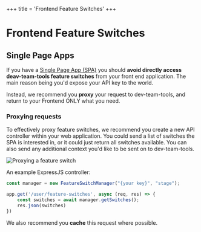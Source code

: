 +++
title = 'Frontend Feature Switches'
+++
# Frontend Feature Switches
## Single Page Apps

If you have a [Single Page App (SPA)](https://en.wikipedia.org/wiki/Single-page_application) you should **avoid directly access deav-team-tools feature switches** from your front end application. The main reason being you'd expose your API key to the world.

Instead, we recommend you **proxy** your request to dev-team-tools, and return to your Frontend ONLY what you need.

### Proxying requests
To effectively proxy feature switches, we recommend you create a new API controller within your web application.
You could send a list of switches the SPA is interested in, or it could just return all switches available.
You can also send any additional context you'd like to be sent on to dev-team-tools.

![Proxying a feature switch](/proxying-feature-switches.png)

An example ExpressJS controller:
```JavaScript
const manager = new FeatureSwitchManager("{your key}", "stage");

app.get('/user/feature-switches', async (req, res) => {
    const switches = await manager.getSwitches();
    res.json(switches)
})
```

We also recommend you **cache** this request where possible.
